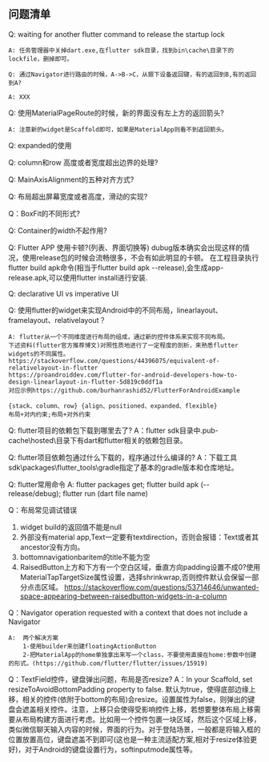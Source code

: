 ## 问题清单


Q: waiting for another flutter command to release the startup lock

    A: 任务管理器中关掉dart.exe,在flutter sdk目录，找到bin\cache\目录下的lockfile，删掉即可。

`Q: 通过Navigator进行路由的时候，A->B->C，从摁下设备返回键，有的返回到B,有的返回到A?`

    A: XXX

Q: 使用MaterialPageRoute的时候，新的界面没有左上方的返回箭头?

    A: 注意新的widget是Scaffold即可，如果是MaterialApp则看不到返回箭头。

Q: expanded的使用

Q: column和row 高度或者宽度超出边界的处理?

Q: MainAxisAlignment的五种对齐方式?

Q: 布局超出屏幕宽度或者高度，滑动的实现?

Q：BoxFit的不同形式?

Q: Container的width不起作用?

Q: Flutter APP 使用卡顿?(列表、界面切换等)
dubug版本确实会出现这样的情况，使用release包的时候会流畅很多，不会有如此明显的卡顿。
在工程目录执行flutter build apk命令(相当于flutter build apk --release),会生成app-release.apk,可以使用flutter install进行安装.

Q: declarative UI vs imperative UI

Q: 使用flutter的widget来实现Android中的不同布局，linearlayout、framelayout、relativelayout？

    A: flutter从一个不同维度进行布局的组成，通过新的控件体系来实现不同布局。
    下述资料(flutter官方推荐博文)对照性质地进行了一定程度的剖析，来熟悉flutter widgets的不同属性。
    https://stackoverflow.com/questions/44396075/equivalent-of-relativelayout-in-flutter
    https://proandroiddev.com/flutter-for-android-developers-how-to-design-linearlayout-in-flutter-5d819c0ddf1a
    对应示例https://github.com/burhanrashid52/FlutterForAndroidExample

    {stack、column、row} {align、positioned、expanded、flexible}
    布局+对内约束;布局+对外约束

Q: flutter项目的依赖包下载到哪里去了?
    A：flutter sdk目录中.pub-cache\hosted\目录下有dart和flutter相关的依赖包目录。

Q: flutter项目依赖包通过什么下载的，程序通过什么编译的?
    A：下载工具 sdk\packages\flutter_tools\gradle指定了基本的gradle版本和仓库地址。

Q: flutter常用命令
    A: 
    flutter packages get; 
    flutter build apk (--release/debug); 
    flutter run (dart file name)

Q：布局常见调试错误

1. widget build的返回值不能是null
2. 外部没有material app,Text一定要有textdirection，否则会报错：Text或者其ancestor没有方向。
3. bottomnavigationbaritem的title不能为空
4. RaisedButton上方和下方有一个空白区域，垂直方向padding设置不成0?使用MaterialTapTargetSize属性设置，选择shrinkwrap,否则控件默认会保留一部分点击区域。
https://stackoverflow.com/questions/53714646/unwanted-space-appearing-between-raisedbutton-widgets-in-a-column

Q：Navigator operation requested with a context that does not include a Navigator

    A:  两个解决方案
        1-使用builder来创建floatingActionButton
        2-把MaterialApp的home单独拿出来写一个class，不要使用直接在home:参数中创建的形式。(https://github.com/flutter/flutter/issues/15919)

Q：TextField控件，键盘弹出问题，布局是否resize?
    A：In your Scaffold, set resizeToAvoidBottomPadding property to false.
    默认为true，使得底部边缘上移，相关的控件(依附于bottom的布局)会resize。设置属性为false，则弹出的键盘会遮盖相关控件。注意，上移只会使得受影响控件上移，若想要整体布局上移需要从布局构建方面进行考虑。比如用一个控件包裹一块区域，然后这个区域上移，类似微信聊天输入内容的时候，界面的行为。对于登陆场景，一般都是将输入框的位置放置高位，键盘遮盖不到即可(这也是一种主流适配方案,相对于resize体验更好)，对于Android的键盘设置行为，softinputmode属性等。